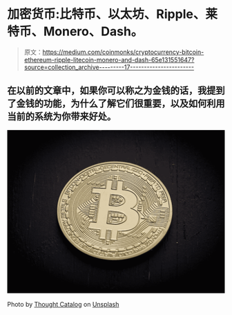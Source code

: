 # 加密货币:比特币、以太坊、Ripple、莱特币、Monero、Dash。

> 原文：<https://medium.com/coinmonks/cryptocurrency-bitcoin-ethereum-ripple-litecoin-monero-and-dash-65e131551647?source=collection_archive---------17----------------------->

## 在以前的文章中，如果你可以称之为金钱的话，我提到了金钱的功能，为什么了解它们很重要，以及如何利用当前的系统为你带来好处。

![](img/0a445d5b92cf2940934ab03c330b358e.png)

Photo by [Thought Catalog](https://unsplash.com/@thoughtcatalog?utm_source=medium&utm_medium=referral) on [Unsplash](https://unsplash.com?utm_source=medium&utm_medium=referral)